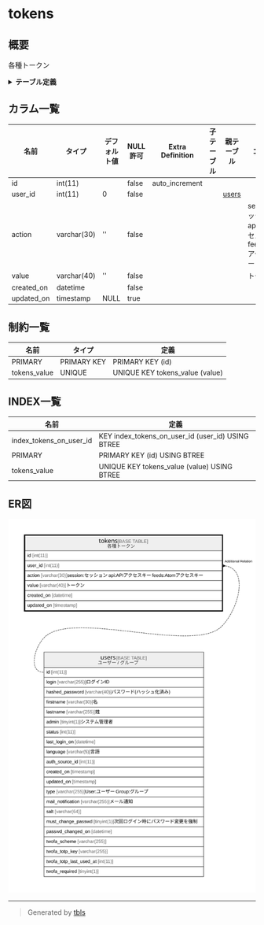 # tokens

## 概要

各種トークン

<details>
<summary><strong>テーブル定義</strong></summary>

```sql
CREATE TABLE `tokens` (
  `id` int(11) NOT NULL AUTO_INCREMENT,
  `user_id` int(11) NOT NULL DEFAULT 0,
  `action` varchar(30) NOT NULL DEFAULT '',
  `value` varchar(40) NOT NULL DEFAULT '',
  `created_on` datetime NOT NULL,
  `updated_on` timestamp NULL DEFAULT NULL,
  PRIMARY KEY (`id`),
  UNIQUE KEY `tokens_value` (`value`),
  KEY `index_tokens_on_user_id` (`user_id`)
) ENGINE=InnoDB DEFAULT CHARSET=utf8mb4 COLLATE=utf8mb4_general_ci
```

</details>

## カラム一覧

| 名前         | タイプ         | デフォルト値       | NULL許可   | Extra Definition | 子テーブル      | 親テーブル             | コメント                                                                    |
| ---------- | ----------- | ------------ | -------- | ---------------- | ---------- | ----------------- | ----------------------------------------------------------------------- |
| id         | int(11)     |              | false    | auto_increment   |            |                   |                                                                         |
| user_id    | int(11)     | 0            | false    |                  |            | [users](users.md) |                                                                         |
| action     | varchar(30) | ''           | false    |                  |            |                   | session:セッション<br>api:APIアクセスキー<br>feeds:Atomアクセスキー<br>                  |
| value      | varchar(40) | ''           | false    |                  |            |                   | トークン                                                                    |
| created_on | datetime    |              | false    |                  |            |                   |                                                                         |
| updated_on | timestamp   | NULL         | true     |                  |            |                   |                                                                         |

## 制約一覧

| 名前           | タイプ         | 定義                              |
| ------------ | ----------- | ------------------------------- |
| PRIMARY      | PRIMARY KEY | PRIMARY KEY (id)                |
| tokens_value | UNIQUE      | UNIQUE KEY tokens_value (value) |

## INDEX一覧

| 名前                      | 定義                                                |
| ----------------------- | ------------------------------------------------- |
| index_tokens_on_user_id | KEY index_tokens_on_user_id (user_id) USING BTREE |
| PRIMARY                 | PRIMARY KEY (id) USING BTREE                      |
| tokens_value            | UNIQUE KEY tokens_value (value) USING BTREE       |

## ER図

![er](tokens.svg)

---

> Generated by [tbls](https://github.com/k1LoW/tbls)
